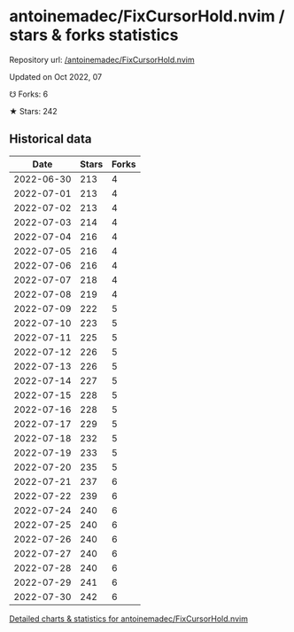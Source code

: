 # antoinemadec/FixCursorHold.nvim / stars & forks statistics

Repository url: [/antoinemadec/FixCursorHold.nvim](https://github.com/antoinemadec/FixCursorHold.nvim)

Updated on Oct 2022, 07

☋ Forks: 6

★ Stars: 242

## Historical data
| Date | Stars | Forks |
|------|-------|-------|
| 2022-06-30 | 213 | 4 | 
| 2022-07-01 | 213 | 4 | 
| 2022-07-02 | 213 | 4 | 
| 2022-07-03 | 214 | 4 | 
| 2022-07-04 | 216 | 4 | 
| 2022-07-05 | 216 | 4 | 
| 2022-07-06 | 216 | 4 | 
| 2022-07-07 | 218 | 4 | 
| 2022-07-08 | 219 | 4 | 
| 2022-07-09 | 222 | 5 | 
| 2022-07-10 | 223 | 5 | 
| 2022-07-11 | 225 | 5 | 
| 2022-07-12 | 226 | 5 | 
| 2022-07-13 | 226 | 5 | 
| 2022-07-14 | 227 | 5 | 
| 2022-07-15 | 228 | 5 | 
| 2022-07-16 | 228 | 5 | 
| 2022-07-17 | 229 | 5 | 
| 2022-07-18 | 232 | 5 | 
| 2022-07-19 | 233 | 5 | 
| 2022-07-20 | 235 | 5 | 
| 2022-07-21 | 237 | 6 | 
| 2022-07-22 | 239 | 6 | 
| 2022-07-24 | 240 | 6 | 
| 2022-07-25 | 240 | 6 | 
| 2022-07-26 | 240 | 6 | 
| 2022-07-27 | 240 | 6 | 
| 2022-07-28 | 240 | 6 | 
| 2022-07-29 | 241 | 6 | 
| 2022-07-30 | 242 | 6 | 


[Detailed charts & statistics for antoinemadec/FixCursorHold.nvim](https://reviewgithub.com/rep/antoinemadec/FixCursorHold.nvim)
